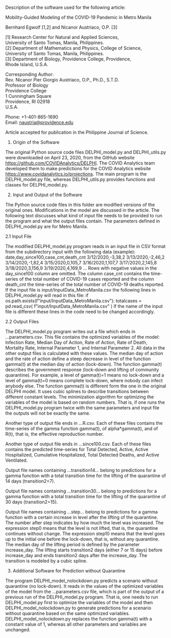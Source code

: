 Description of the software used for the following article:

Mobility-Guided Modeling of the COVID-19 Pandemic in Metro Manila   

Bernhard Egwolf [1,2] and Nicanor Austriaco, O.P. [3]

[1] Research Center for Natural and Applied Sciences,                
        University of Santo Tomas, Manila, Philippines.                  
[2] Department of Mathematics and Physics, College of Science,       
        University of Santo Tomas, Manila, Philippines.                  
[3] Department of Biology, Providence College, Providence,           
        Rhode Island, U.S.A.                                             

Corresponding Author:                                           
Rev. Nicanor Pier Giorgio Austriaco, O.P., Ph.D., S.T.D.         
Professor of Biology                                             
Providence College                                               
1 Cunningham Square                                              
Providence, RI 02918                                             
U.S.A.                                                           

Phone: +1-401-865-1690                                           
Email: naustria@providence.edu                                   

Article accepted for publication in the Philippine Journal of Science.                                                                                                             

1. Origin of the Software

The original Python source code files DELPHI_model.py and DELPHI_utils.py
were downloaded on April 23, 2020, from the GitHub website
https://github.com/COVIDAnalytics/DELPHI. The COVID Analytics team
developed them to make predictions for the COVID Analytics website
https://www.covidanalytics.io/projections. The main program is the
DELPHI_model.py file, whereas DELPHI_utils.py provides functions and
classes for DELPHI_model.py.

2. Input and Output of the Software

The Python source code files in this folder are modified versions of the
original ones. Modifications in the model are discussed in the article.
The following text discusses what kind of input file needs to be provided
to run the program and what the output files contain. The parameters defined
in DELPHI_model.py are for Metro Manila.

2.1 Input File

The modified DELPHI_model.py program reads in an input file
in CSV format from the subdirectory input with the following data (example):
date,day_since100,case_cnt,death_cnt
3/12/2020,-3,38,2
3/13/2020,-2,46,2
3/14/2020,-1,82,4
3/15/2020,0,105,7
3/16/2020,1,107,7
3/17/2020,2,145,8
3/18/2020,3,156,9
3/19/2020,4,169,9
...
Rows with negative values in the day_since100 column are omitted. The column
case_cnt contains the time-series of the total number of COVID-19 cases
reported and the column death_cnt the time-series of the total number of
COVID-19 deaths reported. If the input file is input/InputData_MetroManila.csv
the following lines in DELPHI_model.py will read in this file:
        if os.path.exists(f"input/InputData_MetroManila.csv"):
            totalcases = pd.read_csv(
                f"input/InputData_MetroManila.csv"
            )
If the name of the input file is different these lines in the code need to
be changed accordingly.

2.2 Output Files

The DELPHI_model.py program writes out a file which ends in ...parameters.csv.
This file contains the optimized variables of the model: Infection Rate,
Median Day of Action, Rate of Action, Rate of Death, Mortality Rate, Internal
Parameter 1, and Internal Parameter 2. All data in the other output files is
calculated with these values. The median day of action and the rate of action
define a steep decrease in level of the function gamma(t) at the median day of
action (lock-down). The function gamma(t) describes the government response
(lock-down and lifting of community quarantine). For example, a level of
gamma(t)=1 means no lock-down and a level of gamma(t)=0 means complete
lock-down, where nobody can infect anybody else. The function gamma(t) is
different form the one in the original DELPHI model. It uses cubic splines
to describe transitions between different constant levels. The minimization
algorithm for optimizing the variables of the model is based on random numbers.
That is, if one runs the DELPHI_model.py program twice with the same parameters
and input file the outputs will not be exactly the same.

Another type of output file ends in ...R.csv. Each of these files contains the
time-series of the gamma function gamma(t), of alpha*gamma(t), and of R(t),
that is, the effective reproduction number.

Another type of output file ends in ...since100.csv. Each of these files
contains the predicted time-series for Total Detected, Active, Active
Hospitalized, Cumulative Hospitalized, Total Detected Deaths, and Active
Ventilated.

Output file names containing ...transition14... belong to predictions for a
gamma function with a total transition time for the lifting of the quarantine
of 14 days (transition2=7).

Output file names containing ...transition30... belong to predictions for a
gamma function with a total transition time for the lifting of the quarantine
of 30 days (transition2=15).

Output file names containing ...step... belong to predictions for a gamma
function with a certain increase in level after the lifting of the quarantine.
The number after step indicates by how much the level was increased. The
expression step0 means that the level is not lifted, that is, the quarantine
continues without change. The expression step10 means that the level goes up
to the initial one before the lock-down, that is, without any quarantine.
The median day of the lifting period is defined by the parameter increase_day.
The lifting starts transition2 days (either 7 or 15 days) before increase_day
and ends transition2 days after the increase_day. The transition is modeled by
a cubic spline.

3. Additional Software for Prediction without Quarantine

The program DELPHI_model_nolockdown.py predicts a scenario without quarantine
(no lock-down). It reads in the values of the optimized variables of the model
from the ...parameters.csv file, which is part of the output of a previous
run of the DELPHI_model.py program. That is, one needs to run DELPHI_model.py
first to optimize the variables of the model and then DELPHI_model_nolockdown.py
to generate predictions for a scenario without quarantine based on the same
optimized variables. DELPHI_model_nolockdown.py replaces the function gamma(t)
with a constant value of 1, whereas all other parameters and variables are
unchanged.

